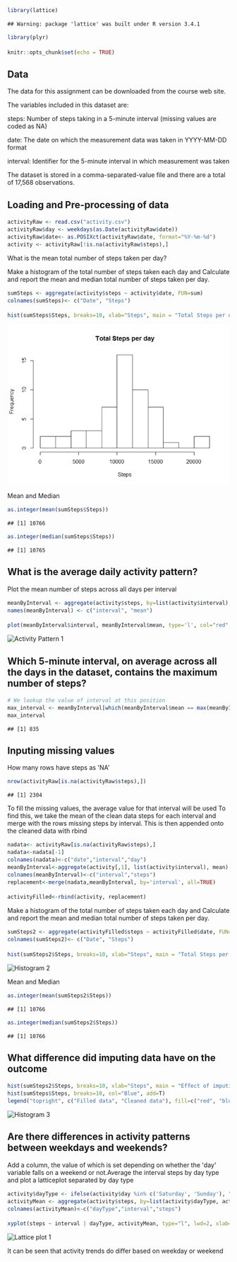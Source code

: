 ``` r
library(lattice)
```

    ## Warning: package 'lattice' was built under R version 3.4.1

``` r
library(plyr)

knitr::opts_chunk$set(echo = TRUE)
```

Data
----

The data for this assignment can be downloaded from the course web site.

The variables included in this dataset are:

steps: Number of steps taking in a 5-minute interval (missing values are coded as NA)

date: The date on which the measurement data was taken in YYYY-MM-DD format

interval: Identifier for the 5-minute interval in which measurement was taken

The dataset is stored in a comma-separated-value file and there are a total of 17,568 observations.

Loading and Pre-processing of data
----------------------------------

``` r
activityRaw <- read.csv("activity.csv")
activityRaw$day <- weekdays(as.Date(activityRaw$date))
activityRaw$date<- as.POSIXct(activityRaw$date, format="%Y-%m-%d")
activity <- activityRaw[!is.na(activityRaw$steps),]
```

What is the mean total number of steps taken per day?

Make a histogram of the total number of steps taken each day and Calculate and report the mean and median total number of steps taken per day.

``` r
sumSteps <- aggregate(activity$steps ~ activity$date, FUN=sum)
colnames(sumSteps)<- c("Date", "Steps")

hist(sumSteps$Steps, breaks=10, xlab="Steps", main = "Total Steps per day")
```

![Histogram 1](figure-markdown/project%201b-1.png)

Mean and Median

``` r
as.integer(mean(sumSteps$Steps))
```

    ## [1] 10766

``` r
as.integer(median(sumSteps$Steps))
```

    ## [1] 10765

What is the average daily activity pattern?
-------------------------------------------

Plot the mean number of steps across all days per interval

``` r
meanByInterval <- aggregate(activity$steps, by=list(activity$interval), FUN=mean)
names(meanByInterval) <- c("interval", "mean")

plot(meanByInterval$interval, meanByInterval$mean, type='l', col="red", lwd=3, xlab="Interval (minutes)", ylab="Average steps", main="Average steps per interval")
```

![Activity Pattern 1](PA1_template_files/figure-markdown_github/project%201d-1.png)

Which 5-minute interval, on average across all the days in the dataset, contains the maximum number of steps?
-------------------------------------------------------------------------------------------------------------

``` r
# We lookup the value of interval at this position
max_interval <- meanByInterval[which(meanByInterval$mean == max(meanByInterval$mean)), 1]
max_interval
```

    ## [1] 835

Inputing missing values
-----------------------

How many rows have steps as 'NA'

``` r
nrow(activityRaw[is.na(activityRaw$steps),])
```

    ## [1] 2304

To fill the missing values, the average value for that interval will be used To find this, we take the mean of the clean data steps for each interval and merge with the rows missing steps by interval. This is then appended onto the cleaned data with rbind

``` r
nadata<- activityRaw[is.na(activityRaw$steps),]
nadata<-nadata[-1]
colnames(nadata)<-c("date","interval","day")
meanByInterval<-aggregate(activity[,1], list(activity$interval), mean)
colnames(meanByInterval)<-c("interval","steps")
replacement<-merge(nadata,meanByInterval, by='interval', all=TRUE)

activityFilled<-rbind(activity, replacement)
```

Make a histogram of the total number of steps taken each day and Calculate and report the mean and median total number of steps taken per day.

``` r
sumSteps2 <- aggregate(activityFilled$steps ~ activityFilled$date, FUN=sum)
colnames(sumSteps2)<- c("Date", "Steps")

hist(sumSteps2$Steps, breaks=10, xlab="Steps", main = "Total Steps per day")
```

![Histogram 2](PA1_template_files/figure-markdown_github/project%201h-1.png)

Mean and Median

``` r
as.integer(mean(sumSteps2$Steps))
```

    ## [1] 10766

``` r
as.integer(median(sumSteps2$Steps))
```

    ## [1] 10766

What difference did imputing data have on the outcome
-----------------------------------------------------

``` r
hist(sumSteps2$Steps, breaks=10, xlab="Steps", main = "Effect of imputing data by mean interval filling", col="Red")
hist(sumSteps$Steps, breaks=10, col="Blue", add=T)
legend("topright", c("Filled data", "Cleaned data"), fill=c("red", "blue") )
```

![Histogram 3](PA1_template_files/figure-markdown_github/project%201j-1.png)

Are there differences in activity patterns between weekdays and weekends?
-------------------------------------------------------------------------

Add a column, the value of which is set depending on whether the 'day' variable falls on a weekend or not.Average the interval steps by day type and plot a latticeplot separated by day type

``` r
activity$dayType <- ifelse(activity$day %in% c('Saturday', 'Sunday'), "weekend", "weekday")
activityMean <- aggregate(activity$steps, by=list(activity$dayType, activity$interval), mean)
colnames(activityMean)<-c("dayType","interval","steps")

xyplot(steps ~ interval | dayType, activityMean, type="l", lwd=2, xlab="Interval", ylab="Number of steps", layout=c(1,2))
```

![Lattice plot 1](PA1_template_files/figure-markdown_github/project%201k-1.png)

It can be seen that activity trends do differ based on weekday or weekend
